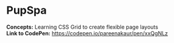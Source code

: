 # PupSpa
<strong>Concepts:</strong> Learning CSS Grid to create flexible page layouts <br>
<strong>Link to CodePen:</strong> https://codepen.io/pareenakaur/pen/xxQgNLz
